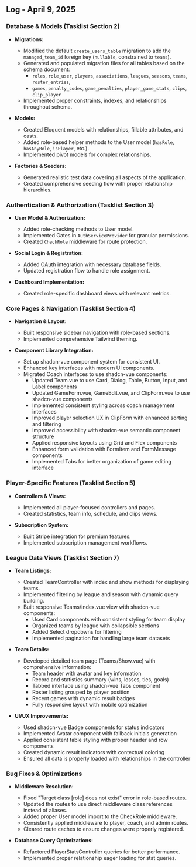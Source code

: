 ## Log - April 9, 2025

### Database & Models (Tasklist Section 2)

*   **Migrations:**
    *   Modified the default `create_users_table` migration to add the `managed_team_id` foreign key (`nullable`, constrained to `teams`).
    *   Generated and populated migration files for all tables based on the schema document:
        *   `roles`, `role_user`, `players`, `associations`, `leagues`, `seasons`, `teams`, `roster_entries`,
        *   `games`, `penalty_codes`, `game_penalties`, `player_game_stats`, `clips`, `clip_player`
    *   Implemented proper constraints, indexes, and relationships throughout schema.

*   **Models:**
    *   Created Eloquent models with relationships, fillable attributes, and casts.
    *   Added role-based helper methods to the User model (`hasRole`, `hasAnyRole`, `isPlayer`, etc.).
    *   Implemented pivot models for complex relationships.

*   **Factories & Seeders:**
    *   Generated realistic test data covering all aspects of the application.
    *   Created comprehensive seeding flow with proper relationship hierarchies.

### Authentication & Authorization (Tasklist Section 3)

*   **User Model & Authorization:**
    *   Added role-checking methods to User model.
    *   Implemented Gates in `AuthServiceProvider` for granular permissions.
    *   Created `CheckRole` middleware for route protection.

*   **Social Login & Registration:**
    *   Added OAuth integration with necessary database fields.
    *   Updated registration flow to handle role assignment.

*   **Dashboard Implementation:**
    *   Created role-specific dashboard views with relevant metrics.

### Core Pages & Navigation (Tasklist Section 4)

*   **Navigation & Layout:**
    *   Built responsive sidebar navigation with role-based sections.
    *   Implemented comprehensive Tailwind theming.

*   **Component Library Integration:**
    *   Set up shadcn-vue component system for consistent UI.
    *   Enhanced key interfaces with modern UI components.
    *   Migrated Coach interfaces to use shadcn-vue components:
        *   Updated Team.vue to use Card, Dialog, Table, Button, Input, and Label components
        *   Updated GameForm.vue, GameEdit.vue, and ClipForm.vue to use shadcn-vue components
        *   Implemented consistent styling across coach management interfaces
        *   Improved player selection UX in ClipForm with enhanced sorting and filtering
        *   Improved accessibility with shadcn-vue semantic component structure
        *   Applied responsive layouts using Grid and Flex components
        *   Enhanced form validation with FormItem and FormMessage components
        *   Implemented Tabs for better organization of game editing interface

### Player-Specific Features (Tasklist Section 5)

*   **Controllers & Views:**
    *   Implemented all player-focused controllers and pages.
    *   Created statistics, team info, schedule, and clips views.

*   **Subscription System:**
    *   Built Stripe integration for premium features.
    *   Implemented subscription management workflows.

### League Data Views (Tasklist Section 7)

*   **Team Listings:**
    *   Created TeamController with index and show methods for displaying teams.
    *   Implemented filtering by league and season with dynamic query building.
    *   Built responsive Teams/Index.vue view with shadcn-vue components:
        *   Used Card components with consistent styling for team display
        *   Organized teams by league with collapsible sections
        *   Added Select dropdowns for filtering
        *   Implemented pagination for handling large team datasets

*   **Team Details:**
    *   Developed detailed team page (Teams/Show.vue) with comprehensive information:
        *   Team header with avatar and key information
        *   Record and statistics summary (wins, losses, ties, goals)
        *   Tabbed interface using shadcn-vue Tabs component
        *   Roster listing grouped by player position
        *   Recent games with dynamic result badges
        *   Fully responsive layout with mobile optimization

*   **UI/UX Improvements:**
    *   Used shadcn-vue Badge components for status indicators
    *   Implemented Avatar component with fallback initials generation
    *   Applied consistent table styling with proper header and row components
    *   Created dynamic result indicators with contextual coloring
    *   Ensured all data is properly loaded with relationships in the controller

### Bug Fixes & Optimizations

*   **Middleware Resolution:**
    *   Fixed "Target class [role] does not exist" error in role-based routes.
    *   Updated the routes to use direct middleware class references instead of aliases.
    *   Added proper User model import to the CheckRole middleware.
    *   Consistently applied middleware to player, coach, and admin routes.
    *   Cleared route caches to ensure changes were properly registered.

*   **Database Query Optimizations:**
    *   Refactored PlayerStatsController queries for better performance.
    *   Implemented proper relationship eager loading for stat queries.
